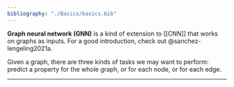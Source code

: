 ```yaml
---
bibliography: "./Basics/basics.bib"
---
```


**Graph neural network (GNN)** is a kind of extension to [[CNN]] that works on graphs as inputs. For a good introduction, check out @sanchez-lengeling2021a.

Given a graph, there are three kinds of tasks we may want to perform: predict a property for the whole graph, or for each node, or for each edge.

---